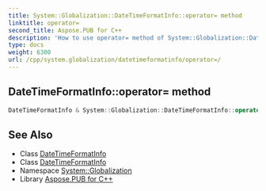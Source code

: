 ```yaml
---
title: System::Globalization::DateTimeFormatInfo::operator= method
linktitle: operator=
second_title: Aspose.PUB for C++
description: 'How to use operator= method of System::Globalization::DateTimeFormatInfo class in C++.'
type: docs
weight: 6300
url: /cpp/system.globalization/datetimeformatinfo/operator=/
---
```

## DateTimeFormatInfo::operator= method




```cpp
DateTimeFormatInfo & System::Globalization::DateTimeFormatInfo::operator=(const DateTimeFormatInfo &)=delete
```

## See Also

* Class [DateTimeFormatInfo](../)
* Class [DateTimeFormatInfo](../)
* Namespace [System::Globalization](../../)
* Library [Aspose.PUB for C++](../../../)
